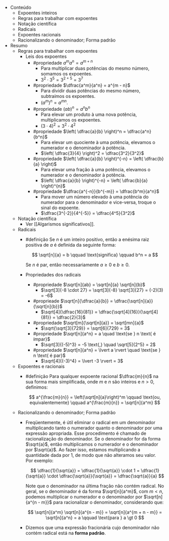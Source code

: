 - Conteúdo
	- Expoentes inteiros
	- Regras para trabalhar com expoentes
	- Notação científica
	- Radicais
	- Expoentes racionais
	- Racionalizando o denominador; Forma padrão
- Resumo
	- Regras para trabalhar com expoentes
		- Leis dos expoentes
			- #propriedade $a^m a^n = a^{m + n}$
				- Para multiplicar duas potências do mesmo número, somamos os expoentes.
				- $3^2 \cdot 3^5 = 3^{2+5} = 3^7$
			- #propriedade $\dfrac{a^m}{a^n} = a^{m - n}$
				- Para dividir duas potências do mesmo número, subtraímos os expoentes.
				- $(a^m)^n = a^{mn}$.
			- #propriedade $(ab)^n = a^n b^n$
				- Para elevar um produto à uma nova potência, multiplicamos os expoentes.
				- $(3 \cdot 4)^2 = 3^2 \cdot 4^2$
			- #propriedade $\left( \dfrac{a}{b} \right)^n  = \dfrac{a^n}{b^n}$
				- Para elevar um quociente à uma potência, elevamos o numerador e o denominador à potência.
				- $\left( \dfrac{3}{4} \right)^2  = \dfrac{3^2}{3^2}$
			- #propriedade $\left( \dfrac{a}{b} \right)^{-n} = \left( \dfrac{b}{a} \right)$
				- Para elevar uma fração à uma potência, elevamos o numerador e o denominador à potência.
				- $\left( \dfrac{a}{b} \right)^{-n} = \left( \dfrac{b}{a} \right)^{n}$
			- #propriedade $\dfrac{a^{-n}}{b^{-m}} = \dfrac{b^m}{a^n}$
				- Para mover um número elevado à uma potência do numerador para o denominador e vice-versa, troque o sinal do expoente.
				- $\dfrac{3^{-2}}{4^{-5}} = \dfrac{4^5}{3^2}$
	- Notação científica
		- Ver [[Algarismos significativos]].
	- Radicais
		- #definição Se $n$ é um inteiro positivo, então a enésima raiz positiva de $a$ é definida da seguinte forma:
		  
		  $$
		  \sqrt[n]{a} = b \qquad \text{significa} \qquad b^n = a
		  $$
		  
		  Se $n$ é par, então necessariamente $a \geq 0$ e $b \geq 0$.
		- Propriedades dos radicais
			- #propriedade $\sqrt[n]{ab} = \sqrt[n]{a} \sqrt[n]{b}$
				- $\sqrt[3]{-8 \cdot 27} = \sqrt[3]{-8} \sqrt[3]{27} = (-2)(3) = -6$
			- #proprieade $\sqrt[n]{\dfrac{a}{b}} = \dfrac{\sqrt[n]{a}}{\sqrt[n]{b}}$
				- $\sqrt[4]{\dfrac{16}{81}} = \dfrac{\sqrt[4]{16}}{\sqrt[4]{81}} = \dfrac{2}{3}$
			- #propriedade $\sqrt[m]{\sqrt[n]{a}} = \sqrt[mn]{a}$
				- $\sqrt{\sqrt[3]{729}} = \sqrt[6]{729} = 3$
			- #propriedade $\sqrt[n]{a^n} = a \quad \text{se } n \text{ é ímpar}$
				- $\sqrt[3]{(-5)^3} = -5 \text{,} \quad \sqrt[5]{2^5} = 2$
			- #propriedade $\sqrt[n]{a^n} = \lvert a \rvert \quad \text{se } n \text{ é par}$
				- $\sqrt[4]{(-3)^4} = \lvert -3 \rvert = 3$
	- Expoentes e racionais
		- #definição Para qualquer expoente racional $\dfrac{m}{n}$ na sua forma mais simplificada, onde $m$ e $n$ são inteiros e $n \gt 0$, definimos:
		      
		  $$
		  a^{\frac{m}{n}} = \left(\sqrt[n]{a}\right)^m \qquad \text{ou, equivalentemente} \qquad a^{\frac{m}{n}} = \sqrt[n]{a^m}
		  $$
	- Racionalizando o denominador; Forma padrão
		- Freqüentemente, é útil eliminar o radical em um denominador multiplicando tanto o numerador quanto o denominador por uma expressão apropriada. Esse procedimento é chamado de racionalização do denominador. Se o denominador for da forma $\sqrt{a}$, então multiplicamos o numerador e o denominador por $\sqrt{a}$. Ao fazer isso, estamos multiplicando a quantidade dada por 1, de modo que não alteramos seu valor. Por exemplo:
		  
		  $$
		  \dfrac{1}{\sqrt{a}} = \dfrac{1}{\sqrt{a}} \cdot 1 = \dfrac{1}{\sqrt{a}} \cdot \dfrac{\sqrt{a}}{\sqrt{a}} = \dfrac{\sqrt{a}}{a}
		  $$
		  
		  Note que o denominador na última fração não contém radical. No geral, se o denominador é da forma $\sqrt[n]{a^m}$, com $m \lt n$, podemos multiplicar o numerador e o denominador por $\sqrt[n]{a^{n - m}}$ para racionalizar o denominador, considerando que:
		  
		  $$
		  \sqrt[n]{a^m} \sqrt[n]{a^{n - m}} = \sqrt[n]{a^{m + n - m}} = \sqrt[n]{a^n} = a \qquad \text{para } a \gt 0
		  $$
		- Dizemos que uma expressão fracionária cujo denominador não contém radical está na **forma padrão**.
